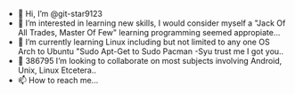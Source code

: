 - 👋 Hi, I’m @git-star9123
- 👀 I’m interested in learning new skills, I would consider myself a "Jack Of All Trades, Master Of Few" learning programming seemed appropiate...
- 🌱 I’m currently learning Linux including but not limited to any one OS Arch to Ubuntu "Sudo Apt-Get to Sudo Pacman -Syu trust me I got you..
- 💞️ 386795 I’m looking to collaborate on most subjects involving Android, Unix, Linux Etcetera..
- 📫 How to reach me...

<!---
git-star9123/git-star9123 is a ✨ special ✨ repository because its `README.md` (this file) appears on your GitHub profile.
You can click the Preview link to take a look at your changes.
--->
